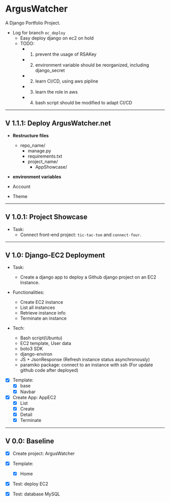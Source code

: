 # ArgusWatcher

A Django Portfolio Project.

- Log for branch `ec_deploy`
  - Easy deploy django on ec2 on hold
  - TODO:
    - 1. prevent the usage of RSAKey
    - 2. environment variable should be reorganized, including django_secret
    - 2. learn CI/CD, using aws pipline
    - 3. learn the role in aws
    - 4. bash script should be modified to adapt CI/CD

---

## V 1.1.1: Deploy ArgusWatcher.net

- **Restructure files**
  
  - repo_name/
    - manage.py
    - requirements.txt
    - project_name/
      - AppShowcase/

- **environment variables**

- Account

- Theme

---

## V 1.0.1: Project Showcase

- Task:
  - Connect front-end project: `tic-tac-toe` and `connect-four`.

---

## V 1.0: Django-EC2 Deployment

- Task:
  - Create a django app to deploy a Github django project on an EC2 Instance.

- Functionalities:
  - Create EC2 instance
  - List all instances
  - Retrieve instance info
  - Terminate an instance

- Tech:
  - Bash script(Ubuntu)
  - EC2 template, User data
  - boto3 SDK
  - django-environ
  - JS + JsonResponse (Refresh instance status asynchronously)
  - paramiko package: connect to an instance with ssh (For update github code after deployed)

- [x] Template:
  - [x] base
  - [x] Navbar

- [x] Create App: AppEC2
  - [x] List
  - [x] Create
  - [x] Detail
  - [x] Terminate

---

## V 0.0: Baseline

- [x] Create project: ArgusWatcher
- [x] Template:
  - [x] Home
- [x] Test: deploy EC2
- [x] Test: database MySQL

